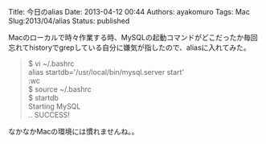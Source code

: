 Title: 今日のalias
Date: 2013-04-12 00:44
Authors: ayakomuro
Tags:  Mac
Slug:2013/04/alias
Status: published

Macのローカルで時々作業する時、MySQLの起動コマンドがどこだったか毎回忘れてhistoryでgrepしている自分に嫌気が指したので、aliasに入れてみた。


> \$ vi \~/.bashrc  
> alias startdb=\'/usr/local/bin/mysql.server start\'  
> :wc  
> \$ source \~/.bashrc  
> \$ startdb  
> Starting MySQL  
> .. SUCCESS!

なかなかMacの環境には慣れませんね。。
